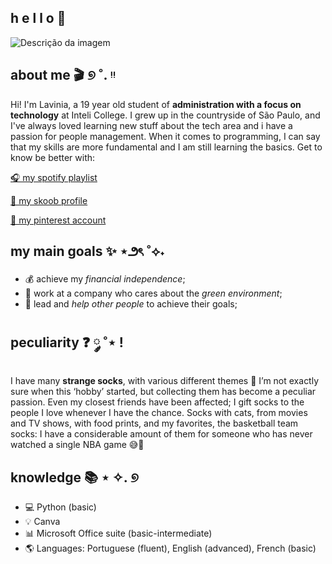 ## h e l l o 💌
![Descrição da imagem](https://i.pinimg.com/736x/2f/a2/af/2fa2af7c4c093b050e585483f9156cc4.jpg)



## about me 🎬 ୭ ˚. ᵎᵎ
Hi! I'm Lavinia, a 19 year old student of **administration with a focus on technology** at Inteli College. I grew up in the countryside of São Paulo, and I've always loved learning new stuff about the tech area and i have a passion for people management. When it comes to programming, I can say that my skills are more fundamental and I am still learning the basics. Get to know be better with:

[🎧 my spotify playlist](https://open.spotify.com/playlist/61zXbw0Ut9Aoy9ub6zNWD0)

[📖 my skoob profile](https://www.skoob.com.br/usuario/7626780) 

[📌 my pinterest account](https://pin.it/l6yqcHNs9)


## my main goals ✨ ⋆౨ৎ ˚⟡˖
- 💰 achieve my *financial independence*;
- 🌱 work at a company who cares about the *green environment*;
- 🌟 lead and *help other people* to achieve their goals;

## peculiarity ❓ ༘ ˚⋆ !
I have many **strange socks**, with various different themes 🧦 I’m not exactly sure when this ‘hobby’ started, but collecting them has become a peculiar passion. Even my closest friends have been affected; I gift socks to the people I love whenever I have the chance. Socks with cats, from movies and TV shows, with food prints, and my favorites, the basketball team socks: I have a considerable amount of them for someone who has never watched a single NBA game 😅🏀

## knowledge 📚 ⋆ ✧. ୭  
- 💻 Python (basic)
- 💡 Canva
- 📊 Microsoft Office suite (basic-intermediate)
- 🌎 Languages: Portuguese (fluent), English (advanced), French (basic)







